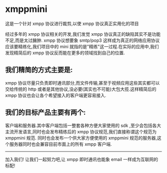 # xmppmini
这是一个针对 xmpp 协议进行裁剪,以使 xmpp 协议真正实用化的项目

经过多年的 xmpp 协议相关的开发,我们发觉 xmpp 协议真正的缺陷其实不是功能不足,而是太过臃肿. xmpp 协议想要象 smtp/pop3 这样成为真正的网络应用协议应该要精练化,我们项目中的 mini 就指的是"精练"这一过程.在实际的应用中,我们发现精简后的 xmpp 协议反而能在更多的领域找到自己的位置.

## 我们精简的方式主要是:
xmpp 协议尽量只负责即时通讯部分,而文件传输,甚至于视频应用这些其实都可以交给传统的 http 或者是其他协议,没必要(其实也不可能)大包大揽.这样精简后的 xmpp 协议也会让各个希望接入的客户端更容易接入.

## 我们的目标产品主要有两个:
客户端和服务器.其中客户端包括一整套各种方便大家使用的 sdk ,至少会包括各大主流开发语言,同时也会发布精练后的 xmpp 协议规范,我们直接称谓这个规范为 xmppmini 规范. 同时也会发布一个供大家方便使用的 xmppmini 规范的服务器,这个服务器同时也会兼容目前市面上的所有 xmpp 客户端.


--------
加入我们! 让我们一起努力吧,让 xmpp 即时通讯也能象 email 一样成为互联网的标配!
